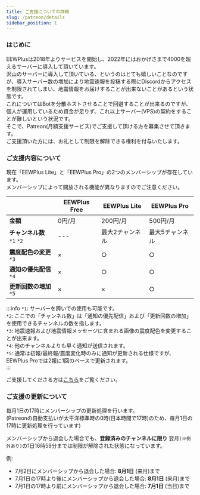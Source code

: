 ```yaml
---
title: ご支援についての詳細
slug: /patreon/details
sidebar_position: 1
---
```


### はじめに
EEWPlusは2018年よりサービスを開始し、2022年にはおかげさまで4000を超えるサーバーに導入して頂いています。  
沢山のサーバーに導入して頂いている、というのはとても嬉しいことなのですが、導入サーバー数の増加により地震速報を投稿する際にDiscordからアクセスを制限されてしまい、地震情報をお届けすることが出来ないことがあるという状態です。  
これについてはBotを分散ホストさせることで回避することが出来るのですが、個人が運用しているため資金が足りず、これ以上サーバー(VPS)の契約をすることが難しいという状況です。  
そこで、Patreon(月額支援サービス)でご支援して頂ける方を募集させて頂きます。  
ご支援頂いた方には、お礼として制限を解除できる権利を付与いたします。 

### ご支援内容について
現在「EEWPlus Lite」と「EEWPlus Pro」の2つのメンバーシップが存在しています。  
メンバーシップによって開放される機能が異なりますのでご注意ください。  

| | EEWPlus Free | EEWPlus Lite | EEWPlus Pro |
|---|---|---|---|
| **金額** | 0円/月 | 200円/月 | 500円/月 |
| **チャンネル数** `*1` `*2`| --- | 最大2チャンネル | 最大5チャンネル |
| **震度配色の変更** `*3` | × | ○ | ○ |
| **通知の優先配信** `*4` | × | ○ | ○ |
| **更新回数の増加** `*5` | × | × | ○ |
  
:::info
`*1`: サーバーを跨いでの使用も可能です。  
`*2`: ここでの「チャンネル数」は「通知の優先配信」および「更新回数の増加」を使用できるチャンネルの数を指します。  
`*3`: 地震速報および地震情報メッセージに含まれる画像の震度配色を変更することが出来ます。  
`*4`: 他のチャンネルよりも早く通知が送信されます。  
`*5`: 通常は初報/最終報/震度変化時のみに通知が更新される仕様ですが、EEWPlus Proでは2報に1回のペースで更新されます。  
:::

ご支援してくださる方は[こちら](support.md)をご覧ください。

### ご支援の更新について
毎月1日の17時にメンバーシップの更新処理を行います。  
(Patreonの自動支払いが太平洋標準時の0時(日本時間で17時)のため、毎月1日の17時に更新処理を行っています)  
  
メンバーシップから退会した場合でも、**登録済みのチャンネルに限り** 翌月`(※例外あり)`の1日16時59分までは制限が解除された状態になっています。  

例:
- 7月2日にメンバーシップから退会した場合: **8月1日** (来月)まで
- 7月1日の17時より後にメンバーシップから退会した場合: **8月1日** (来月)まで
- 7月1日の17時より前にメンバーシップから退会した場合: **7月1日** (当日)まで